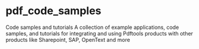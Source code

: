 # pdf_code_samples
Code samples and tutorials A collection of example applications, code samples, and tutorials for integrating and using Pdftools products with other products like Sharepoint, SAP, OpenText and more
